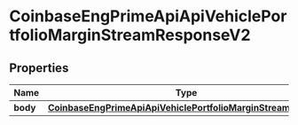 
# CoinbaseEngPrimeApiApiVehiclePortfolioMarginStreamResponseV2

## Properties
Name | Type | Description | Notes
------------ | ------------- | ------------- | -------------
**body** | [**CoinbaseEngPrimeApiApiVehiclePortfolioMarginStreamBodyV2**](CoinbaseEngPrimeApiApiVehiclePortfolioMarginStreamBodyV2.md) |  |  [optional]



